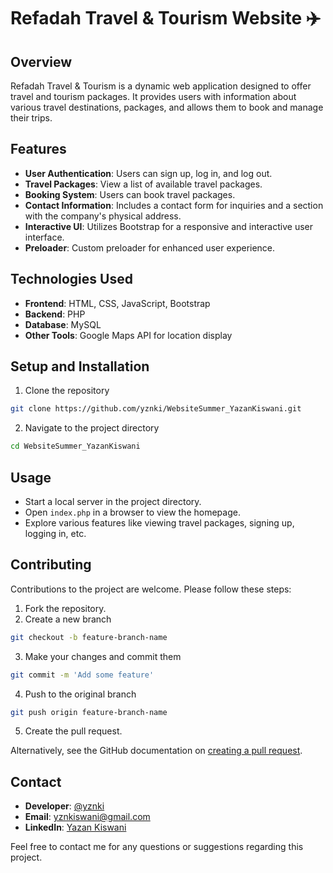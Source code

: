# Refadah Travel & Tourism Website ✈️

## Overview
Refadah Travel & Tourism is a dynamic web application designed to offer travel and tourism packages. It provides users with information about various travel destinations, packages, and allows them to book and manage their trips.

## Features
- **User Authentication**: Users can sign up, log in, and log out.
- **Travel Packages**: View a list of available travel packages.
- **Booking System**: Users can book travel packages.
- **Contact Information**: Includes a contact form for inquiries and a section with the company's physical address.
- **Interactive UI**: Utilizes Bootstrap for a responsive and interactive user interface.
- **Preloader**: Custom preloader for enhanced user experience.

## Technologies Used
- **Frontend**: HTML, CSS, JavaScript, Bootstrap
- **Backend**: PHP
- **Database**: MySQL
- **Other Tools**: Google Maps API for location display

## Setup and Installation
1. Clone the repository
```bash
git clone https://github.com/yznki/WebsiteSummer_YazanKiswani.git
```
2. Navigate to the project directory
```bash
cd WebsiteSummer_YazanKiswani
```

## Usage
- Start a local server in the project directory.
- Open `index.php` in a browser to view the homepage.
- Explore various features like viewing travel packages, signing up, logging in, etc.

## Contributing
Contributions to the project are welcome. Please follow these steps:
1. Fork the repository.
2. Create a new branch
```bash
git checkout -b feature-branch-name
```
3. Make your changes and commit them
```bash
git commit -m 'Add some feature'
```
4. Push to the original branch
```bash
git push origin feature-branch-name
```
5. Create the pull request.

Alternatively, see the GitHub documentation on [creating a pull request](https://help.github.com/articles/creating-a-pull-request/).

## Contact
- **Developer**: [@yznki](https://github.com/yznki)
- **Email**: [yznkiswani@gmail.com](mailto:yznkiswani@gmail.com)
- **LinkedIn**: [Yazan Kiswani](https://www.linkedin.com/in/yznki/)

Feel free to contact me for any questions or suggestions regarding this project.
